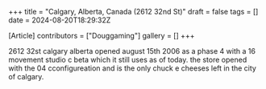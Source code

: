 +++
title = "Calgary, Alberta, Canada (2612 32nd St)"
draft = false
tags = []
date = 2024-08-20T18:29:32Z

[Article]
contributors = ["Douggaming"]
gallery = []
+++

2612 32st calgary alberta opened august 15th 2006 as a phase 4 with a 16 movement studio c beta which it still uses as of today. 
the store opened with the 04 cconfigureation and is the only chuck e cheeses left in the city of calgary.